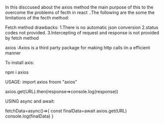 In this disccused about the axios method the main purpose of this to the overcome the problems of fecth in react ..The following are the some the limitations of the fecth method:

Fetch method drawbacks:
1.There is no automatic json conversion
2.status codes not provided.
3.Intercepting of request and response is not provided by fetch method

axios :Axios is a third party package for making http calls iin a efficient manner

To install axis:

npm i axios

USAGE:
 import axios froom "axios"

 axios.get(URL).then(response=>console.log(response))


 USING async and await:

 fetchData=async()=>{
    const finalData=await axios.get(URL)
    console.log(finalData)
 }